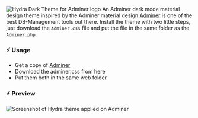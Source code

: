 ![Hydra Dark Theme for Adminer logo](https://i.imgur.com/JpUX5NI.png)
An Adminer dark mode material design theme inspired by the Adminer material design.[Adminer](https://www.adminer.org/) is one of the best DB-Management tools out there. Install the theme with two little steps, just download the `Adminer.css` file and put the file in the same folder as the `Adminer.php`.

### :zap: Usage
* Get a copy of [Adminer](https://www.adminer.org/)
* Download the adminer.css from here
* Put them both in the same web folder

### :zap: Preview
![Screenshot of Hydra theme applied on Adminer](https://i.imgur.com/LkboDxZ.png)
